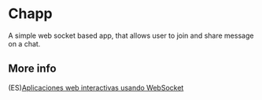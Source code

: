 Chapp
========

A simple web socket based app, that allows user to join and share message on a chat.

More info
--------------

(ES)[Aplicaciones web interactivas usando WebSocket](https://github.com/jdvr/Chapp)
